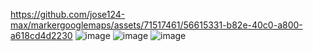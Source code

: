 https://github.com/jose124-max/markergooglemaps/assets/71517461/56615331-b82e-40c0-a800-a618cd4d2230
![image](https://github.com/jose124-max/markergooglemaps/assets/71517461/fd8281c1-8eb2-4c70-99c2-c01896159644)
![image](https://github.com/jose124-max/markergooglemaps/assets/71517461/186798af-9a0b-495d-a1c9-d27b83de6281)
![image](https://github.com/jose124-max/markergooglemaps/assets/71517461/b6388991-b3c8-4dd7-8372-8063e77bdaf7)


